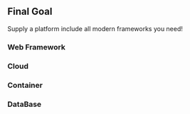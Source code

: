 ## Final Goal

Supply a platform include all modern frameworks you need! 

### Web Framework


### Cloud


### Container


### DataBase
